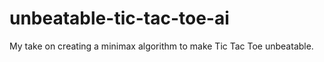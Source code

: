 # unbeatable-tic-tac-toe-ai
My take on creating a minimax algorithm to make Tic Tac Toe unbeatable.
